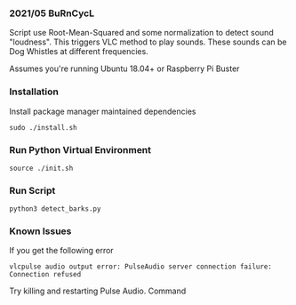### 2021/05 BuRnCycL

Script use Root-Mean-Squared and some normalization to detect sound "loudness". This triggers VLC method to play sounds. These sounds can be Dog Whistles at different frequencies. 


Assumes you're running Ubuntu 18.04+ or Raspberry Pi Buster

### Installation
Install package manager maintained dependencies 
```
sudo ./install.sh
```

### Run Python Virtual Environment
```
source ./init.sh
```

### Run Script
```
python3 detect_barks.py
```

### Known Issues
If you get the following error
```
vlcpulse audio output error: PulseAudio server connection failure: Connection refused
```
Try killing and restarting Pulse Audio. Command
